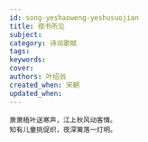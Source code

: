 ```yaml
---
id: song-yeshaoweng-yeshusuojian
title: 夜书所见
subject: 
category: 诗词歌赋
tags: 
keywords: 
cover: 
authors: 叶绍翁
created_when: 宋朝
updated_when: 
---
```


```
萧萧梧叶送寒声，江上秋风动客情。
知有儿童挑促织，夜深篱落一灯明。
```
